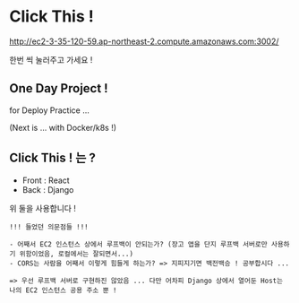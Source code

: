 # Click This !
http://ec2-3-35-120-59.ap-northeast-2.compute.amazonaws.com:3002/

한번 씩 눌러주고 가세요 !

## One Day Project ! 
for Deploy Practice ...

(Next is ... with Docker/k8s !)

## Click This ! 는 ? 
- Front : React
- Back : Django

위 둘을 사용합니다 !

```
!!! 들었던 의문점들 !!!

- 어째서 EC2 인스턴스 상에서 루프백이 안되는가? (장고 앱을 단지 루프백 서버로만 사용하기 위함이었음, 로컬에서는 잘되면서...)
- CORS는 사람을 어째서 이렇게 힘들게 하는가? => 지피지기면 백전백승 ! 공부합시다 ...

=> 우선 루프백 서버로 구현하진 않았음 ... 다만 어차피 Django 상에서 열어둔 Host는 나의 EC2 인스턴스 공용 주소 뿐 !
```
